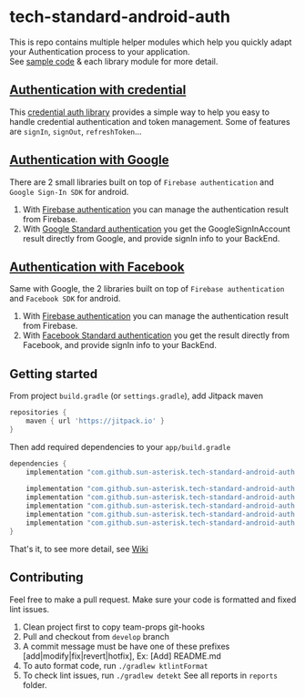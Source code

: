 # tech-standard-android-auth

This is repo contains multiple helper modules which help you quickly adapt your Authentication
process to your application.<br>
See [sample code](app/src/main/java/com/sun/auth/sample) & each library module for more detail.

## [Authentication with credential](https://github.com/sun-asterisk/tech-standard-android-auth/wiki/Credential-authentication)
This [credential auth library](https://github.com/sun-asterisk/tech-standard-android-auth/tree/develop/credentialauth) 
provides a simple way to help you easy to handle credential authentication and token management.
Some of features are `signIn`, `signOut`, `refreshToken`...

## [Authentication with Google](https://github.com/sun-asterisk/tech-standard-android-auth/wiki/Google-Standard-Authentication)
There are 2 small libraries built on top of `Firebase authentication` and `Google Sign-In SDK` for android.
1. With [Firebase authentication](https://github.com/sun-asterisk/tech-standard-android-auth/wiki/Google-Authentication-via-Firebase)
you can manage the authentication result from Firebase. 
2. With [Google Standard authentication](https://github.com/sun-asterisk/tech-standard-android-auth/wiki/Google-Standard-Authentication)
you get the GoogleSignInAccount result directly from Google, and provide signIn info to your BackEnd.

## [Authentication with Facebook](https://github.com/sun-asterisk/tech-standard-android-auth/wiki/Facebook-Standard-authentication)
Same with Google, the 2 libraries built on top of `Firebase authentication` and `Facebook SDK` for android.
1. With [Firebase authentication](https://github.com/sun-asterisk/tech-standard-android-auth/wiki/Facebook-Authentication-via-Firebase)
you can manage the authentication result from Firebase.
2. With [Facebook Standard authentication](https://github.com/sun-asterisk/tech-standard-android-auth/wiki/Facebook-Standard-authentication)
you get the result directly from Facebook, and provide signIn info to your BackEnd.

## Getting started
From project `build.gradle` (or `settings.gradle`), add Jitpack maven
```groovy
repositories {
    maven { url 'https://jitpack.io' }
}
```
Then add required dependencies to your `app/build.gradle`
```groovy
dependencies {
    implementation "com.github.sun-asterisk.tech-standard-android-auth:core:${latest_version}" // required
    
    implementation "com.github.sun-asterisk.tech-standard-android-auth:credentialauth:${latest_version}"
    implementation "com.github.sun-asterisk.tech-standard-android-auth:googleauth:${latest_version}"
    implementation "com.github.sun-asterisk.tech-standard-android-auth:googlefirebaseauth:${latest_version}"
    implementation "com.github.sun-asterisk.tech-standard-android-auth:facebookauth:${latest_version}"
    implementation "com.github.sun-asterisk.tech-standard-android-auth:facebookfirebaseauth:${latest_version}"
}
```
That's it, to see more detail, see [Wiki](https://github.com/sun-asterisk/tech-standard-android-auth/wiki)

## Contributing
Feel free to make a pull request. Make sure your code is formatted and fixed lint issues.

1. Clean project first to copy team-props git-hooks
2. Pull and checkout from `develop` branch
3. A commit message must be have one of these prefixes [add|modify|fix|revert|hotfix], Ex: [Add] README.md
4. To auto format code, run `./gradlew ktlintFormat`
5. To check lint issues, run `./gradlew detekt`
See all reports in `reports` folder.
